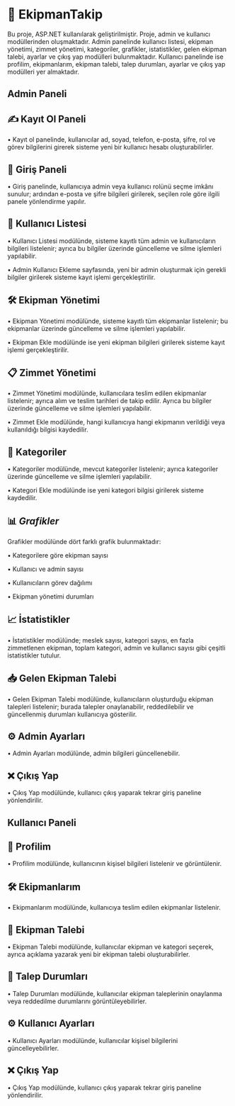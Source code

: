 # 🚀 **EkipmanTakip**

Bu proje, ASP.NET kullanılarak geliştirilmiştir. Proje, admin ve kullanıcı modüllerinden oluşmaktadır. Admin panelinde kullanıcı listesi, ekipman yönetimi, zimmet yönetimi, kategoriler, grafikler, istatistikler, gelen ekipman talebi, ayarlar ve çıkış yap modülleri bulunmaktadır. Kullanıcı panelinde ise profilim, ekipmanlarım, ekipman talebi, talep durumları, ayarlar ve çıkış yap modülleri yer almaktadır.

**Admin Paneli**
---

✍️ **Kayıt Ol Paneli**
---

• Kayıt ol panelinde, kullanıcılar ad, soyad, telefon, e-posta, şifre, rol ve görev bilgilerini girerek sisteme yeni bir kullanıcı hesabı oluşturabilirler.

👤 **Giriş Paneli**
---

• Giriş panelinde, kullanıcıya admin veya kullanıcı rolünü seçme imkânı sunulur; ardından e-posta ve şifre bilgileri girilerek, seçilen role göre ilgili panele yönlendirme yapılır.

👥 **Kullanıcı Listesi**
---

• Kullanıcı Listesi modülünde, sisteme kayıtlı tüm admin ve kullanıcıların bilgileri listelenir; ayrıca bu bilgiler üzerinde güncelleme ve silme işlemleri yapılabilir.

• Admin Kullanıcı Ekleme sayfasında, yeni bir admin oluşturmak için gerekli bilgiler girilerek sisteme kayıt işlemi gerçekleştirilir.

🛠️ **Ekipman Yönetimi**
---

• Ekipman Yönetimi modülünde, sisteme kayıtlı tüm ekipmanlar listelenir; bu ekipmanlar üzerinde güncelleme ve silme işlemleri yapılabilir.

• Ekipman Ekle modülünde ise yeni ekipman bilgileri girilerek sisteme kayıt işlemi gerçekleştirilir.

📋 **Zimmet Yönetimi**
---

• Zimmet Yönetimi modülünde, kullanıcılara teslim edilen ekipmanlar listelenir; ayrıca alım ve teslim tarihleri de takip edilir. Ayrıca bu bilgiler üzerinde güncelleme ve silme işlemleri yapılabilir.

• Zimmet Ekle modülünde, hangi kullanıcıya hangi ekipmanın verildiği veya kullanıldığı bilgisi kaydedilir.

📂 **Kategoriler**
---

• Kategoriler modülünde, mevcut kategoriler listelenir; ayrıca kategoriler üzerinde güncelleme ve silme işlemleri yapılabilir.

• Kategori Ekle modülünde ise yeni kategori bilgisi girilerek sisteme kaydedilir.

📊 ***Grafikler***
---

Grafikler modülünde dört farklı grafik bulunmaktadır:

• Kategorilere göre ekipman sayısı

• Kullanıcı ve admin sayısı

• Kullanıcıların görev dağılımı

• Ekipman yönetimi durumları

📈 **İstatistikler**
---

•  İstatistikler modülünde; meslek sayısı, kategori sayısı, en fazla zimmetlenen ekipman, toplam kategori, admin ve kullanıcı sayısı gibi çeşitli istatistikler tutulur.

📥 **Gelen Ekipman Talebi**
---

• Gelen Ekipman Talebi modülünde, kullanıcıların oluşturduğu ekipman talepleri listelenir; burada talepler onaylanabilir, reddedilebilir ve güncellenmiş durumları kullanıcıya gösterilir.

⚙️ **Admin Ayarları**
---

•  Admin Ayarları modülünde, admin bilgileri güncellenebilir.

❌ **Çıkış Yap**
---

• Çıkış Yap modülünde, kullanıcı çıkış yaparak tekrar giriş paneline yönlendirilir.

**Kullanıcı Paneli**
---

👤 **Profilim**
---

• Profilim modülünde, kullanıcının kişisel bilgileri listelenir ve görüntülenir.

🛠️ **Ekipmanlarım**
---

• Ekipmanlarım modülünde, kullanıcıya teslim edilen ekipmanlar listelenir.

📩 **Ekipman Talebi**
---

• Ekipman Talebi modülünde, kullanıcılar ekipman ve kategori seçerek, ayrıca açıklama yazarak yeni bir ekipman talebi oluşturabilirler.

🔄 **Talep Durumları**
---

• Talep Durumları modülünde, kullanıcılar ekipman taleplerinin onaylanma veya reddedilme durumlarını görüntüleyebilirler.

⚙️ **Kullanıcı Ayarları**
---

•  Kullanıcı Ayarları modülünde, kullanıcılar kişisel bilgilerini güncelleyebilirler.

❌ **Çıkış Yap**
---

• Çıkış Yap modülünde, kullanıcı çıkış yaparak tekrar giriş paneline yönlendirilir.
